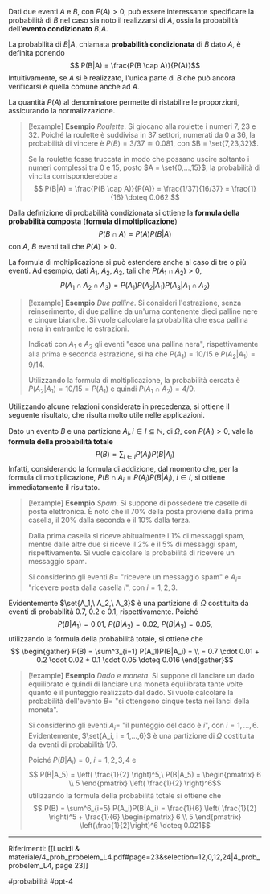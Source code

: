 Dati due eventi $A$ e $B$, con $P(A) \gt 0$, può essere interessante specificare la probabilità di $B$ nel caso sia noto il realizzarsi di $A$, ossia la probabilità dell'**evento condizionato** $B | A$.

La probabilità di $B|A$, chiamata **probabilità condizionata** di $B$ dato $A$, è definita ponendo $$ P(B|A) = \frac{P(B \cap A)}{P(A)}$$Intuitivamente, se $A$ si è realizzato, l'unica parte di $B$ che può ancora verificarsi è quella comune anche ad $A$.

La quantità $P(A)$ al denominatore permette di ristabilire le proporzioni, assicurando la normalizzazione.

>[!example] **Esempio**
>*Roulette*. Si giocano alla roulette i numeri 7, 23 e 32. Poiché la roulette è suddivisa in 37 settori, numerati da 0 a 36, la probabilità di vincere è $P(B) = 3/37 \doteq 0.081$, con $B = \set{7,23,32}$.
>
>Se la roulette fosse truccata in modo che possano uscire soltanto i numeri complessi tra 0 e 15, posto $A = \set{0,...,15}$, la probabilità di vincita corrisponderebbe a $$ P(B|A) = \frac{P(B \cap A)}{P(A)} = \frac{1/37}{16/37} = \frac{1}{16} \doteq 0.062 $$

Dalla definizione di probabilità condizionata si ottiene la **formula della probabilità composta** (**formula di moltiplicazione**) $$ P(B\cap A) = P(A) P(B|A) $$con $A,\ B$ eventi tali che $P(A) \gt 0$.

La formula di moltiplicazione si può estendere anche al caso di tre o più eventi. Ad esempio, dati $A_1,\ A_2,\ A_3$, tali che $P(A_1 \cap A_2) \gt 0$, $$ P(A_1 \cap A_2 \cap A_3) = P(A_1)P(A_2|A_1)P(A_3|A_1 \cap A_2)$$ 
>[!example] **Esempio**
>*Due palline*. Si consideri l'estrazione, senza reinserimento, di due palline da un'urna contenente dieci palline nere e cinque bianche. Si vuole calcolare la probabilità che esca pallina nera in entrambe le estrazioni.
>
>Indicati con $A_1$ e $A_2$ gli eventi "esce una pallina nera", rispettivamente alla prima e seconda estrazione, si ha che $P(A_1) = 10/15$ e $P(A_2|A_1) = 9/14$.
>
>Utilizzando la formula di moltiplicazione, la probabilità cercata è $P(A_2|A_1) = 10/15 = P(A_1)$ e quindi $P(A_1 \cap A_2) = 4/9$.

Utilizzando alcune relazioni considerate in precedenza, si ottiene il seguente risultato, che risulta molto utile nelle applicazioni.

Dato un evento $B$ e una partizione $A_i, i \in I \subseteq \mathbb{N}$, di $\Omega$, con $P(A_i) \gt 0$, vale la **formula della probabilità totale** $$ P(B) = \sum_{i \in I} P(A_i) P(B|A_i)$$Infatti, considerando la formula di addizione, dal momento che, per la formula di moltiplicazione, $P(B \cap A_i = P(A_i)P(B|A_i),\ i \in I$, si ottiene immediatamente il risultato.

>[!example] **Esempio**
>*Spam*. Si suppone di possedere tre caselle di posta elettronica.
>È noto che il 70% della posta proviene dalla prima casella, il 20% dalla seconda e il 10% dalla terza.
>
>Dalla prima casella si riceve abitualmente l'1% di messaggi spam, mentre dalle altre due si riceve il 2% e il 5% di messaggi spam, rispettivamente.
>Si vuole calcolare la probabilità di ricevere un messaggio spam.
>
>Si considerino gli eventi $B=$ "ricevere un messaggio spam" e $A_i=$ "ricevere posta dalla casella $i$", con $i=1,2,3$.
>
Evidentemente $\set{A_1,\ A_2,\ A_3}$ è una partizione di $\Omega$ costituita da eventi di probabilità $0.7,\ 0.2$ e $0.1$, rispettivamente.
Poiché $$P(B|A_1) = 0.01,\ P(B|A_2) = 0.02,\ P(B|A_3)=0.05,$$utilizzando la formula della probabilità totale, si ottiene che $$ \begin{gather} 
P(B) = \sum^3_{i=1} P(A_1)P(B|A_i) = \\ 
= 0.7 \cdot 0.01 + 0.2 \cdot 0.02 + 0.1 \cdot 0.05 \doteq 0.016 \end{gather}$$


>[!example] **Esempio**
>*Dado e moneta*. Si suppone di lanciare un dado equilibrato e quindi di lanciare una moneta equilibrata tante volte quanto è il punteggio realizzato dal dado. Si vuole calcolare la probabilità dell'evento $B =$ "si ottengono cinque testa nei lanci della moneta".
>
>Si considerino gli eventi $A_i =$ "il punteggio del dado è $i$", con $i = 1,...,6$. Evidentemente, $\set{A_i, i = 1,...,6}$ è una partizione di $\Omega$ costituita da eventi di probabilità $1/6$.
>
>Poiché $P(B|A_i) = 0,\ i=1,2,3,4$ e $$ P(B|A_5) = \left( \frac{1}{2} \right)^5,\ P(B|A_5) = \begin{pmatrix} 6 \\ 5 \end{pmatrix} \left( \frac{1}{2} \right)^6$$
utilizzando la formula della probabilità totale si ottiene che $$ P(B) = \sum^6_{i=5} P(A_i)P(B|A_i) = \frac{1}{6} \left( \frac{1}{2} \right)^5 + \frac{1}{6} \begin{pmatrix} 6 \\ 5 \end{pmatrix} \left(\frac{1}{2}\right)^6 \doteq 0.021$$

***
Riferimenti:
[[Lucidi & materiale/4_prob_probelem_L4.pdf#page=23&selection=12,0,12,24|4_prob_probelem_L4, page 23]]

#probabilità 
#ppt-4 